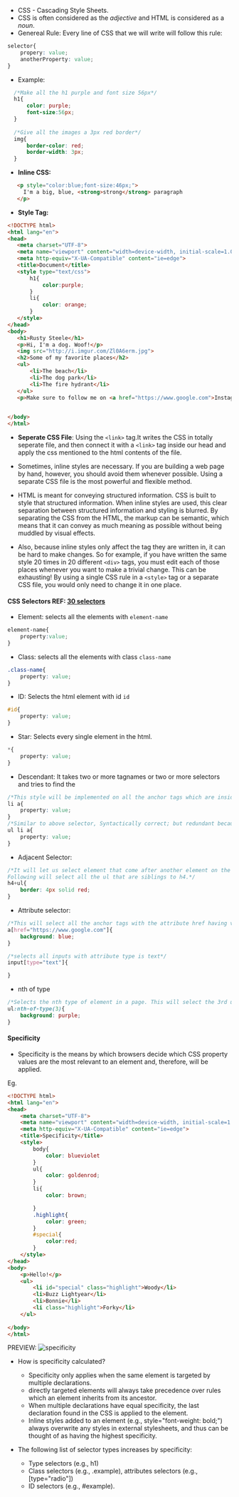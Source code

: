 * CSS - Cascading Style Sheets.
* CSS is often considered as the *adjective* and HTML is considered as a *noun*.
* Genereal Rule: Every line of CSS that we will write will follow this rule:
```css
selector{
    propery: value;
    anotherProperty: value;
}
```
* Example:
```css
  /*Make all the h1 purple and font size 56px*/
  h1{
      color: purple;
      font-size:56px;
  }
  
  /*Give all the images a 3px red border*/
  img{
      border-color: red;
      border-width: 3px;
  }
 ```

 * **Inline CSS:**

 ```html
    <p style="color:blue;font-size:46px;">
      I'm a big, blue, <strong>strong</strong> paragraph
    </p>
 ```

 * **Style Tag:**
 ```html
 <!DOCTYPE html>
<html lang="en">
<head>
    <meta charset="UTF-8">
    <meta name="viewport" content="width=device-width, initial-scale=1.0">
    <meta http-equiv="X-UA-Compatible" content="ie=edge">
    <title>Document</title>
    <style type="text/css">
        h1{
            color:purple;
        }
        li{
            color: orange;
        }
    </style>
</head>
<body>
    <h1>Rusty Steele</h1>
    <p>Hi, I'm a dog. Woof!</p>
    <img src="http://i.imgur.com/Zl0A6erm.jpg">
    <h2>Some of my favorite places</h2>
    <ul>
        <li>The beach</li>
        <li>The dog park</li>
        <li>The fire hydrant</li>
    </ul>
    <p>Make sure to follow me on <a href="https://www.google.com">Instagram</a></p>

   
</body>
</html>
 ```

* **Seperate CSS File**: Using the ```<link>``` tag.It writes the CSS in totally seperate file, and then connect it with a ```<link>``` tag inside our head and apply the css mentioned to the html contents of the file.

* Sometimes, inline styles are necessary. If you are building a web page by hand, however, you should avoid them whenever possible. Using a separate CSS file is the most powerful and flexible method.

* HTML is meant for conveying structured information. CSS is built to style that structured information. When inline styles are used, this clear separation between structured information and styling is blurred. By separating the CSS from the HTML, the markup can be semantic, which means that it can convey as much meaning as possible without being muddled by visual effects.

* Also, because inline styles only affect the tag they are written in, it can be hard to make changes. So for example, if you have written the same style 20 times in 20 different ```<div>``` tags, you must edit each of those places whenever you want to make a trivial change. This can be exhausting! By using a single CSS rule in a ```<style>``` tag or a separate CSS file, you would only need to change it in one place.

#### CSS Selectors REF: [30 selectors](https://code.tutsplus.com/tutorials/the-30-css-selectors-you-must-memorize--net-16048)
* Element: selects all the elements with ```element-name```
```css
element-name{
    property:value;
}
```

* Class: selects all the elements with class ```class-name```
```css
.class-name{
    property: value;
}
```

* ID: Selects the html element with id ```id```
```css
#id{
    property: value;
}
```

* Star: Selects every single element in the html.
```css
*{
    property: value;
}
```

* Descendant: It takes two or more tagnames or two or more selectors and tries to find the 
```css
/*This style will be implemented on all the anchor tags which are inside the li tags i.e. anchors whose parent is li tag*/
li a{
    property: value;
}
/*Similar to above selector, Syntactically correct; but redundant because li appears only inside ul*/
ul li a{
    property: value;
}
```

* Adjacent Selector:
```css
/*It will let us select element that come after another element on the same level. i.e. it allows us to select a sibling 
Following will select all the ul that are siblings to h4.*/
h4+ul{
    border: 4px solid red;
}
```

* Attribute selector: 
```css
/*This will select all the anchor tags with the attribute href having value "https://www.google.comx"*/
a[href="https://www.google.com"]{
    background: blue;
}

/*selects all inputs with attribute type is text*/
input[type="text"]{

}
```

* nth of type
```css
/*Selects the nth type of element in a page. This will select the 3rd ul element present in the page.*/
ul:nth-of-type(3){
    background: purple;
}
```

#### Specificity

* Specificity is the means by which browsers decide which CSS property values are the most relevant to an element and, therefore, will be applied. 

Eg. 

```html
<!DOCTYPE html>
<html lang="en">
<head>
    <meta charset="UTF-8">
    <meta name="viewport" content="width=device-width, initial-scale=1.0">
    <meta http-equiv="X-UA-Compatible" content="ie=edge">
    <title>Specificity</title>
    <style>
        body{
            color: blueviolet
        }
        ul{
            color: goldenrod;
        } 
        li{
            color: brown;

        }
        .highlight{
            color: green;
        }
        #special{
            color:red;
        }
    </style>
</head>
<body>
    <p>Hello!</p>
    <ul>
        <li id="special" class="highlight">Woody</li>
        <li>Buzz Lightyear</li>
        <li>Bonnie</li>
        <li class="highlight">Forky</li>
    </ul>
    
</body>
</html>
```
PREVIEW:
![specificity](https://github.com/shubhamgupta2901/cheatsheets/blob/master/assets/css-specificity.png '')

* How is specificity calculated?
    * Specificity only applies when the same element is targeted by multiple declarations.
    * directly targeted elements will always take precedence over rules which an element inherits from its ancestor.
    * When multiple declarations have equal specificity, the last declaration found in the CSS is applied to the element. 
    * Inline styles added to an element (e.g., style="font-weight: bold;") always overwrite any styles in external stylesheets, and thus can be thought of as having the highest specificity.

* The following list of selector types increases by specificity:
    * Type selectors (e.g., h1)
    * Class selectors (e.g., .example), attributes selectors (e.g., [type="radio"]) 
    *  ID selectors (e.g., #example).
